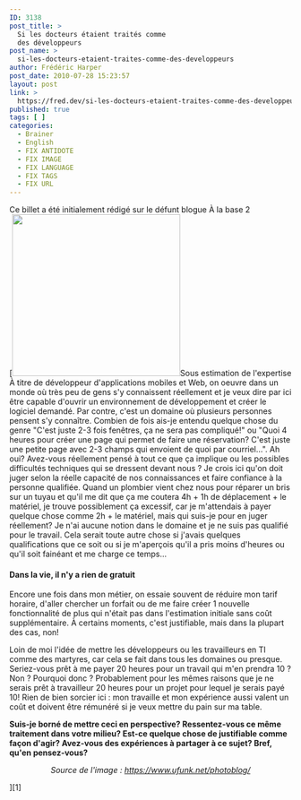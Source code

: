 ```yaml
---
ID: 3138
post_title: >
  Si les docteurs étaient traités comme
  des développeurs
post_name: >
  si-les-docteurs-etaient-traites-comme-des-developpeurs
author: Frédéric Harper
post_date: 2010-07-28 15:23:57
layout: post
link: >
  https://fred.dev/si-les-docteurs-etaient-traites-comme-des-developpeurs/
published: true
tags: [ ]
categories:
  - Brainer
  - English
  - FIX ANTIDOTE
  - FIX IMAGE
  - FIX LANGUAGE
  - FIX TAGS
  - FIX URL
---
```

<div id="deadblog">
  Ce billet a été initialement rédigé sur le défunt blogue À la base 2
</div>[<img title="comic-strip-web-developers-550x531" src="http://fred.dev/wp-content/uploads/2010/07/comic-strip-web-developers-550x531.jpg" alt="" width="300" height="289" />Sous estimation de l'expertise À titre de développeur d'applications mobiles et Web, on oeuvre dans un monde où très peu de gens s'y connaissent réellement et je veux dire par ici être capable d'ouvrir un environnement de développement et créer le logiciel demandé. Par contre, c'est un domaine où plusieurs personnes pensent s'y connaître. Combien de fois ais-je entendu quelque chose du genre "C'est juste 2-3 fois fenêtres, ça ne sera pas compliqué!" ou "Quoi 4 heures pour créer une page qui permet de faire une réservation? C'est juste une petite page avec 2-3 champs qui envoient de quoi par courriel...". Ah oui? Avez-vous réellement pensé à tout ce que ça implique ou les possibles difficultés techniques qui se dressent devant nous ? Je crois ici qu'on doit juger selon la réelle capacité de nos connaissances et faire confiance à la personne qualifiée.
Quand un plombier vient chez nous pour réparer un bris sur un tuyau et qu'il me dit que ça me coutera 4h + 1h de déplacement + le matériel, je trouve possiblement ça excessif, car je m'attendais à payer quelque chose comme 2h + le matériel, mais qui suis-je pour en juger réellement? Je n'ai aucune notion dans le domaine et je ne suis pas qualifié pour le travail. Cela serait toute autre chose si j'avais quelques qualifications que ce soit ou si je m'aperçois qu'il a pris moins d'heures ou qu'il soit fainéant et me charge ce temps...

#### Dans la vie, il n'y a rien de gratuit

Encore une fois dans mon métier, on essaie souvent de réduire mon tarif horaire, d'aller chercher un forfait ou de me faire créer 1 nouvelle fonctionnalité de plus qui n'était pas dans l'estimation initiale sans coût supplémentaire. À certains moments, c'est justifiable, mais dans la plupart des cas, non!

Loin de moi l'idée de mettre les développeurs ou les travailleurs en TI comme des martyres, car cela se fait dans tous les domaines ou presque. Seriez-vous prêt à me payer 20 heures pour un travail qui m'en prendra 10 ? Non ? Pourquoi donc ? Probablement pour les mêmes raisons que je ne serais prêt à travailleur 20 heures pour un projet pour lequel je serais payé 10! Rien de bien sorcier ici : mon travaille et mon expérience aussi valent un coût et doivent être rémunéré si je veux mettre du pain sur ma table.

**Suis-je borné de mettre ceci en perspective? Ressentez-vous ce même traitement dans votre milieu? Est-ce quelque chose de justifiable comme façon d'agir? Avez-vous des expériences à partager à ce sujet? Bref, qu'en pensez-vous?**<p style="text-align:center">
  <em>Source de l'image : <a title="Site Web de l'image" href="https://www.ufunk.net/photoblog/">https://www.ufunk.net/photoblog/</a></em>
</p>][1]

 [1]: http://fred.dev/wp-content/uploads/2010/07/comic-strip-web-developers-550x531.jpg